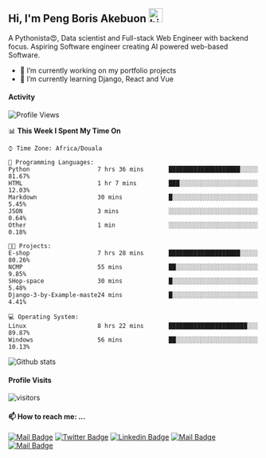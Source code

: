  ## Hi, I'm Peng Boris Akebuon <img src="https://user-images.githubusercontent.com/1303154/88677602-1635ba80-d120-11ea-84d8-d263ba5fc3c0.gif" width="28px" alt="hi">

 A Pythonista😍, Data scientist and Full-stack Web Engineer with backend focus. Aspiring Software engineer creating AI powered web-based Software.
- 🔭 I’m currently working on my portfolio projects
- 🌱 I’m currently learning Django, React and Vue

#### Activity
<!--START_SECTION:waka-->
![Profile Views](http://img.shields.io/badge/Profile%20Views-11-blue)

📊 **This Week I Spent My Time On** 

```text
⌚︎ Time Zone: Africa/Douala

💬 Programming Languages: 
Python                   7 hrs 36 mins       ████████████████████░░░░░   81.67% 
HTML                     1 hr 7 mins         ███░░░░░░░░░░░░░░░░░░░░░░   12.03% 
Markdown                 30 mins             █░░░░░░░░░░░░░░░░░░░░░░░░   5.45% 
JSON                     3 mins              ░░░░░░░░░░░░░░░░░░░░░░░░░   0.64% 
Other                    1 min               ░░░░░░░░░░░░░░░░░░░░░░░░░   0.18%

🐱‍💻 Projects: 
E-shop                   7 hrs 28 mins       ████████████████████░░░░░   80.26% 
NCMP                     55 mins             ██░░░░░░░░░░░░░░░░░░░░░░░   9.85% 
SHop-space               30 mins             █░░░░░░░░░░░░░░░░░░░░░░░░   5.48% 
Django-3-by-Example-maste24 mins             █░░░░░░░░░░░░░░░░░░░░░░░░   4.41%

💻 Operating System: 
Linux                    8 hrs 22 mins       ██████████████████████░░░   89.87% 
Windows                  56 mins             ██░░░░░░░░░░░░░░░░░░░░░░░   10.13%

```


<!--END_SECTION:waka-->


![Github stats](https://github-readme-stats.vercel.app/api?username=itzomen&theme=vue&show_icons=true&count_private=true)
 
 #### Profile Visits 

![visitors](https://visitor-badge.glitch.me/badge?page_id=itzomen)

#### 📫 How to reach me: ...

[![Mail Badge](https://img.shields.io/badge/-itzomen-c0392b?style=flat&labelColor=c0392b&logo=gmail&logoColor=white)](mailto:peng.akebuon2468@gmail.com)
[![Twitter Badge](https://img.shields.io/badge/-@itz_an_omen-1ca0f1?style=flat&labelColor=1ca0f1&logo=twitter&logoColor=white&link=https://twitter.com/itz_an_omen)](https://twitter.com/itz_an_omen/) [![Linkedin Badge](https://img.shields.io/badge/-Peng_Boris_Akebuon-0e76a8?style=flat&labelColor=0e76a8&logo=linkedin&logoColor=white)](https://www.linkedin.com/in/peng-boris-akebuon-0b8ba0195/)
 [![Mail Badge](https://img.shields.io/badge/-Academy_Omen-e74c3c?style=flat&labelColor=e74c3c&logo=youtube&logoColor=white)](https://https://www.youtube.com/channel/UCknaAfNfqKQDQFnqP2zMA6A?view_as=subscriber)  [![Mail Badge](https://img.shields.io/badge/-@itz_an_omen-405DE6?style=flat&labelColor=5851DB&logo=instagram&logoColor=white)](https://instagram.com/itz_an_omen)
